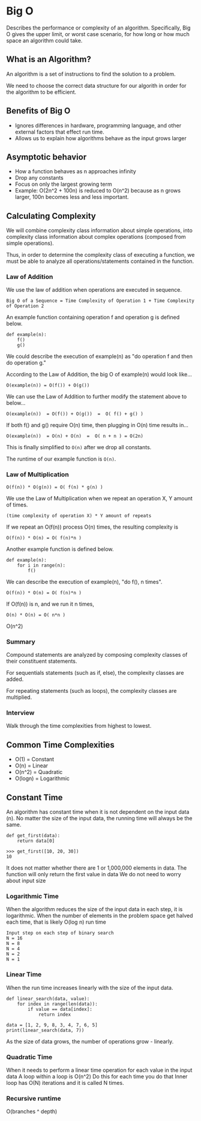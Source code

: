 # Big O
Describes the performance or complexity of an algorithm. 
Specifically, Big O gives the upper limit, or worst case scenario, for how long or how much space an algorithm could take.  

## What is an Algorithm?
An algorithm is a set of instructions to find the solution to a problem. 

We need to choose the correct data structure for our algorith in order for the algorithm to be efficient.

## Benefits of Big O
- Ignores differences in hardware, programming language, and other external factors that effect run time. 
- Allows us to explain how algorithms behave as the input grows larger

## Asymptotic behavior
- How a function behaves as n approaches infinity
- Drop any constants
- Focus on only the largest growing term
- Example: O(2n^2 + 100n) is reduced to O(n^2) because as n grows larger, 100n becomes less and less important. 

## Calculating Complexity 
We will combine complexity class information about simple operations, into complexity class information about complex operations (composed from simple operations).

Thus, in order to determine the complexity class of executing a function, we must be able to analyze all operations/statements contained in the function. 

### Law of Addition 
We use the law of addition when operations are executed in sequence.
```
Big O of a Sequence = Time Complexity of Operation 1 + Time Complexity of Operation 2
```
An example function containing operation f and operation g is defined below.
```
def example(n):
    f()
    g()
```
We could describe the execution of example(n) as "do operation f and then do operation g." 

According to the Law of Addition, the big O of example(n) would look like...
```
O(example(n)) = O(f()) + O(g())
```
We can use the Law of Addition to further modify the statement above to below...
```
O(example(n))  = O(f()) + O(g())  =  O( f() + g() )
```
If both f() and g() require O(n) time, then plugging in O(n) time results in...
```
O(example(n))  = O(n) + O(n)  =  O( n + n ) = O(2n)
```
This is finally simplified to ```O(n)``` after we drop all constants. 

The runtime of our example function is ```O(n)```.

### Law of Multiplication
```
O(f(n)) * O(g(n)) = O( f(n) * g(n) )
```
We use the Law of Multiplication when we repeat an operation X, Y amount of times.
```
(time complexity of operation X) * Y amount of repeats
```
If we repeat an O(f(n)) process O(n) times, the resulting complexity is 
```
O(f(n)) * O(n) = O( f(n)*n ) 
```
Another example function is defined below.
```
def example(n):
    for i in range(n):
        f()
```
We can describe the execution of example(n), "do f(), n times".
```
O(f(n)) * O(n) = O( f(n)*n ) 
```
If O(f(n)) is n, and we run it n times,
```
O(n) * O(n) = O( n*n ) 
```
O(n^2)

### Summary
Compound statements are analyzed by composing complexity classes of their constituent statements.

For sequentials statements (such as if, else), the complexity classes are added.

For repeating statements (such as loops), the complexity classes are multiplied. 

### Interview

Walk through the time complexities from highest to lowest.

## Common Time Complexities
- O(1) = Constant 
- O(n) = Linear 
- O(n^2) = Quadratic 
- O(logn) = Logarithmic 

## Constant Time
An algorithm has constant time when it is not dependent on the input data (n).
No matter the size of the input data, the running time will always be the same.
```
def get_first(data):
    return data[0]

>>> get_first([10, 20, 30])
10
```
It does not matter whether there are 1 or 1,000,000 elements in data. 
The function will only return the first value in data
We do not need to worry about input size

### Logarithmic Time
When the algorithm reduces the size of the input data in each step, it is logarithmic. 
When the number of elements in the problem space get halved each time, that is likely O(log n) run time
```
Input step on each step of binary search
N = 16
N = 8
N = 4
N = 2
N = 1
```

### Linear Time
When the run time increases linearly with the size of the input data.
```
def linear_search(data, value):
    for index in range(len(data)):
        if value == data[index]:
            return index

data = [1, 2, 9, 8, 3, 4, 7, 6, 5]
print(linear_search(data, 7))
```
As the size of data grows, the number of operations grow - linearly.


### Quadratic Time
When it needs to perform a linear time operation for each value in the input data
A loop within a loop is O(n^2)
Do this for each time you do that
Inner loop has O(N) iterations and it is called N times.

### Recursive runtime
O(branches ^ depth)
